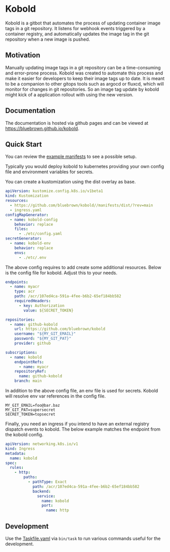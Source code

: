 # Kobold

Kobold is a gitbot that automates the process of updating container image tags
in a git repository. It listens for webhook events triggered by a container
registry, and automatically updates the image tag in the git repository when a
new image is pushed.

## Motivation

Manually updating image tags in a git repository can be a time-consuming and
error-prone process. Kobold was created to automate this process and make it
easier for developers to keep their image tags up to date. It is meant to be a
companion to other gitops tools such as argocd or fluxcd, which will monitor for
changes in git repositories. So an image tag update by kobold might kick of a
application rollout with using the new version.

## Documentation

The documentation is hosted via github pages and can be viewed at
<https://bluebrown.github.io/kobold>.

## Quick Start

You can review the [example manifests](./manifests/example/) to see a possible
setup.

Typically you would deploy kobold to kubernetes providing your own config file
and environment variables for secrets.

You can create a kustomization using the dist overlay as base.

```yaml
apiVersion: kustomize.config.k8s.io/v1beta1
kind: Kustomization
resources:
  - https://github.com/bluebrown/kobold//manifests/dist/?rev=main
  - ingress.yaml
configMapGenerator:
  - name: kobold-config
    behavior: replace
    files:
      - ./etc/config.yaml
secretGenerator:
  - name: kobold-env
    behavior: replace
    envs:
      - ./etc/.env
```

The above config requires to add create some additional resources. Below is the
config file for kobold. Adjust this to your needs.

```yaml
endpoints:
  - name: myacr
    type: acr
    path: /acr/107ed4ca-591a-4fee-b6b2-65ef184bb582
    requiredHeaders:
      - key: Authorization
        value: ${SECRET_TOKEN}

repositories:
  - name: github-kobold
    url: https://github.com/bluebrown/kobold
    username: "${MY_GIT_EMAIL}"
    password: "${MY_GIT_PAT}"
    provider: github

subscriptions:
  - name: kobold
    endpointRefs:
      - name: myacr
    repositoryRef:
      name: github-kobold
    branch: main
```

In addition to the above config file, an env file is used for secrets. Kobold
will resolve env var references in the config file.

```console
MY_GIT_EMAIL=foo@bar.baz
MY_GIT_PAT=supersecret
SECRET_TOKEN=topsecret
```

Finally, you need an ingress if you intend to have an external registry dispatch
events to kobold. The below example matches the endpoint from the kobold config.

```yaml
apiVersion: networking.k8s.io/v1
kind: Ingress
metadata:
  name: kobold
spec:
  rules:
    - http:
        paths:
          - pathType: Exact
            path: /acr/107ed4ca-591a-4fee-b6b2-65ef184bb582
            backend:
              service:
                name: kobold
                port:
                  name: http
```

## Development

Use the [Taskfile.yaml](./Taskfile.yaml) via `bin/task` to run various commands
useful for the development.
